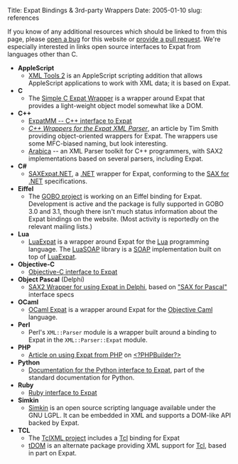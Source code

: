 Title: Expat Bindings &amp; 3rd-party Wrappers
Date: 2005-01-10
slug: references

If you know of any additional resources which should be linked to
from this page, please
[open a bug](https://github.com/libexpat/libexpat.github.io/issues)
for this website or
[provide a pull request](https://github.com/libexpat/libexpat.github.io/pulls).
We're especially interested in links open source
interfaces to Expat from languages other than C.


* __AppleScript__
    * [XML Tools 2](http://www.latenightsw.com/freeware/XMLTools2/) is an AppleScript scripting addition that allows AppleScript applications to work with XML data; it is based on Expat.
* __C__
    * The [Simple C Expat Wrapper](http://www.nongnu.org/scew/) is a wrapper around Expat that provides a light-weight object model somewhat like a DOM.
* __C++__
    * [ExpatMM -- C++ interface to Expat](http://devzone.intellitree.com/projects/expatmm/)
    * _[C++ Wrappers for the Expat XML Parser](http://www.codeproject.com/soap/expatimpl.asp "C++ Wrappers for the Expat XML Parser" )_, an article by Tim Smith providing object-oriented wrappers for Expat. The wrappers use some MFC-biased naming, but look interesting.
    * [Arabica](http://www.jezuk.co.uk/cgi-bin/view/arabica "Arabica" ) \-- an XML Parser toolkit for C++ programmers, with SAX2 implementations based on several parsers, including Expat.
* __C#__
    * [SAXExpat.NET](http://saxdotnet.sourceforge.net/saxexpat.html), a [.NET](http://www.microsoft.com/net/) wrapper for Expat, conforming to the [SAX for .NET](http://saxdotnet.sourceforge.net) specifications.
* __Eiffel__
    * The [GOBO project](http://sourceforge.net/projects/gobo-eiffel/) is working on an Eiffel binding for Expat. Development is active and the package is fully supported in GOBO 3.0 and 3.1, though there isn't much status information about the Expat bindings on the website. (Most activity is reportedly on the relevant mailing lists.)
* __Lua__
    * [LuaExpat](http://www.keplerproject.org/luaexpat/) is a wrapper around Expat for the [Lua](http://www.lua.org/) programming language. The [LuaSOAP](http://www.keplerproject.org/luasoap/) library is a [SOAP](http://xml.coverpages.org/soap.html) implementation built on top of [LuaExpat](http://www.keplerproject.org/luaexpat/).
* __Objective-C__
    * [Objective-C interface to Expat](http://expatobjc.sourceforge.net/)
* __Object Pascal__ (Delphi)
    * [SAX2 Wrapper for using Expat in Delphi,](http://sourceforge.net/projects/kdsxml) based on ["SAX for Pascal"](http://saxforpascal.sourceforge.net) interface specs
* __OCaml__
    * [OCaml Expat](http://www.xs4all.nl/~mmzeeman/ocaml/) is a wrapper around Expat for the [Objective Caml](http://www.ocaml.org) language.
* __Perl__
    * Perl's `XML::Parser` module is a wrapper built around a binding to Expat in the `XML::Parser::Expat` module.
* __PHP__
    * [Article on using Expat from PHP](http://www.phpbuilder.com/columns/justin20000428.php3) on [&lt;?PHPBuilder?&gt;](http://www.phpbuilder.com/)
* __Python__
    * [Documentation for the Python interface to Expat](http://www.python.org/doc/current/lib/module-xml.parsers.expat.html), part of the standard documentation for Python.
* __Ruby__
    * [Ruby interface to Expat](http://www.yoshidam.net/Ruby.html#xmlparser)
* __Simkin__
    * [Simkin](http://www.simkin.co.uk/) is an open source scripting language available under the GNU LGPL. It can be embedded in XML and supports a DOM-like API backed by Expat.
* __TCL__
    * The [TclXML project](http://tclxml.sourceforge.net/) includes a [Tcl](http://tcl.activestate.com/) binding for Expat
    * [tDOM](http://www.tdom.org/) is an alternate package providing XML support for [Tcl](http://tcl.activestate.com/), based in part on Expat.
